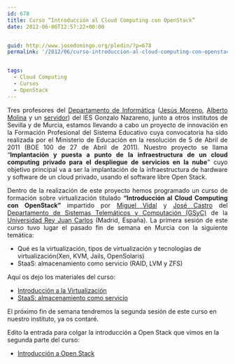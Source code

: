 ```yaml
---
id: 678
title: Curso “Introducción al Cloud Computing con OpenStack”
date: 2012-06-06T12:57:22+00:00


guid: http://www.josedomingo.org/pledin/?p=678
permalink: '/2012/06/curso-introduccion-al-cloud-computing-con-openstack-1ª-parte/'


tags:
  - Cloud Computing
  - Cursos
  - OpenStack
---
```

<p style="text-align: justify;">
  Tres profesores del <a href="http://informatica.gonzalonazareno.org">Departamento de Informática</a> (<a href="http://sw-libre.blogspot.com.es/">Jesús Moreno</a>, <a href="http://albertomolina.wordpress.com/">Alberto Molina</a> y un <a href="http://www.josedomingo.org/pledin/about/">servidor</a>) del IES Gonzalo Nazareno, junto a otros institutos de Sevilla y de Murcia, estamos llevando a cabo un proyecto de innovación en la Formación Profesional del Sistema Educativo cuya convocatoria ha sido realizada por el Ministerio de Educación en la resolución de 5 de Abril de 2011 (BOE 100 de 27 de Abril de 2011). Nuestro proyecto se llama &#8220;<strong>Implantación y puesta a punto de la infraestructura de un cloud computing privado para el despliegue de servicios en la nube</strong>&#8221; cuyo objetivo principal va a ser la implantación de la infraestructura de hardware y software de un cloud privado, usando el software libre Open Stack.
</p>

<p style="text-align: justify;">
  Dentro de la realización de este proyecto hemos programado un curso de formación sobre virtualización titulado <strong style="text-align: justify;">“Introducción al Cloud Computing con OpenStack” </strong> impartido por <a href="http://gsyc.urjc.es/~mvidal/">Miguel Vidal</a> y <a href="http://gsyc.urjc.es/~jfcastro/">José Castro</a> del <a href="http://gsyc.es/">Departamento de Sistemas Telemáticos y Computación (GSyC)</a> de la <a href="http://www.urjc.es/">Universidad Rey Juan Carlos</a> (Madrid, España). La primera sesión de este curso tuvo lugar el pasado fin de semana en Murcia con la siguiente temática:
</p>

  * Qué es la virtualización, tipos de virtualización y tecnologías de virtualización(Xen, KVM, Jails, OpenSolaris)
  * StaaS: almacenamiento como servicio (RAID, LVM y ZFS)

Aquí os dejo los materiales del curso:

  * [Introducción a la Virtualización](http://db.tt/B6KnBir1)
  * [StaaS: almacenamiento como servicio](http://db.tt/DqaTTgun)

El próximo fin de semana tendremos la segunda sesión de este curso en nuestro instituto, ya os contaré.

Edito la entrada para colgar la introducción a Open Stack que vimos en la segunda parte del curso:

  * [Introducción a Open Stack](http://db.tt/cBDjWjs0)

<!-- AddThis Advanced Settings generic via filter on the_content -->

<!-- AddThis Share Buttons generic via filter on the_content -->